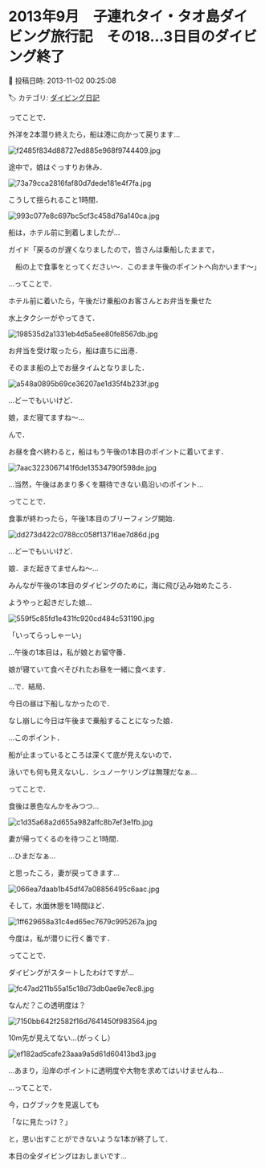 # 2013年9月　子連れタイ・タオ島ダイビング旅行記　その18…3日目のダイビング終了

📅 投稿日時: 2013-11-02 00:25:08

🏷️ カテゴリ: [ダイビング日記](ce3a7a8d424d112fce83ee85c81a0e344.md)

ってことで．





外洋を2本潜り終えたら，船は港に向かって戻ります…




![f2485f834d88727ed885e968f9744409.jpg](images/f2485f834d88727ed885e968f9744409.jpg)







途中で，娘はぐっすりお休み．




![73a79cca2816faf80d7dede181e4f7fa.jpg](images/73a79cca2816faf80d7dede181e4f7fa.jpg)




こうして揺られること1時間．




![993c077e8c697bc5cf3c458d76a140ca.jpg](images/993c077e8c697bc5cf3c458d76a140ca.jpg)




船は，ホテル前に到着しましたが…





ガイド「戻るのが遅くなりましたので，皆さんは乗船したままで，


　船の上で食事をとってください～．このまま午後のポイントへ向かいます～」





…ってことで．


ホテル前に着いたら，午後だけ乗船のお客さんとお弁当を乗せた


水上タクシーがやってきて．




![198535d2a1331eb4d5a5ee80fe8567db.jpg](images/198535d2a1331eb4d5a5ee80fe8567db.jpg)




お弁当を受け取ったら，船は直ちに出港．


そのまま船の上でお昼タイムとなりました．




![a548a0895b69ce36207ae1d35f4b233f.jpg](images/a548a0895b69ce36207ae1d35f4b233f.jpg)




…どーでもいいけど．


娘，まだ寝てますね～…





んで．


お昼を食べ終わると，船はもう午後の1本目のポイントに着いてます．




![7aac3223067141f6de13534790f598de.jpg](images/7aac3223067141f6de13534790f598de.jpg)




…当然，午後はあまり多くを期待できない島沿いのポイント…





ってことで．


食事が終わったら，午後1本目のブリーフィング開始．




![dd273d422c0788cc058f13716ae7d86d.jpg](images/dd273d422c0788cc058f13716ae7d86d.jpg)




…どーでもいいけど．


娘．まだ起きてませんね～…





みんなが午後の1本目のダイビングのために，海に飛び込み始めたころ．


ようやっと起きだした娘…




![559f5c85fd1e431fc920cd484c531190.jpg](images/559f5c85fd1e431fc920cd484c531190.jpg)




「いってらっしゃーい」





…午後の1本目は，私が娘とお留守番．


娘が寝ていて食べそびれたお昼を一緒に食べます．





…で．結局．


今日の昼は下船しなかったので．


なし崩しに今日は午後まで乗船することになった娘．


…このポイント．


船が止まっているところは深くて底が見えないので．


泳いでも何も見えないし．シュノーケリングは無理だなぁ…





ってことで．


食後は景色なんかをみつつ…




![c1d35a68a2d655a982affc8b7ef3e1fb.jpg](images/c1d35a68a2d655a982affc8b7ef3e1fb.jpg)




妻が帰ってくるのを待つこと1時間．


…ひまだなぁ…


と思ったころ，妻が戻ってきます…




![066ea7daab1b45df47a08856495c6aac.jpg](images/066ea7daab1b45df47a08856495c6aac.jpg)




そして，水面休憩を1時間ほど．




![1ff629658a31c4ed65ec7679c995267a.jpg](images/1ff629658a31c4ed65ec7679c995267a.jpg)




今度は，私が潜りに行く番です．





ってことで．


ダイビングがスタートしたわけですが…




![fc47ad211b55a15c18d73db0ae9e7ec8.jpg](images/fc47ad211b55a15c18d73db0ae9e7ec8.jpg)




なんだ？この透明度は？




![7150bb642f2582f16d7641450f983564.jpg](images/7150bb642f2582f16d7641450f983564.jpg)




10m先が見えてない…(がっくし）




![ef182ad5cafe23aaa9a5d61d60413bd3.jpg](images/ef182ad5cafe23aaa9a5d61d60413bd3.jpg)




…あまり，沿岸のポイントに透明度や大物を求めてはいけませんね…





…ってことで．


今，ログブックを見返しても


「なに見たっけ？」


と，思い出すことができないような1本が終了して．





本日の全ダイビングはおしまいです…
